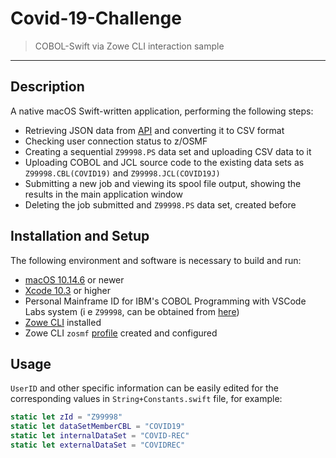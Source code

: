 # Covid-19-Challenge

> COBOL-Swift via Zowe CLI interaction sample

---

## Description

A native macOS Swift-written application, performing the following steps:

- Retrieving JSON data from <a href="https://covidtracking.com/api/v1/states/current.json" target="_blank">API</a> and converting it to CSV format
- Checking user connection status to z/OSMF
- Creating a sequential `Z99998.PS` data set and uploading CSV data to it
- Uploading COBOL and JCL source code to the existing data sets as `Z99998.CBL(COVID19)` and `Z99998.JCL(COVID19J)`
- Submitting a new job and viewing its spool file output, showing the results in the main application window
- Deleting the job submitted and `Z99998.PS` data set, created before

## Installation and Setup

The following environment and software is necessary to build and run:

- <a href="https://apps.apple.com/us/app/macos-catalina/id1466841314" target="_blank">macOS 10.14.6</a> or newer
- <a href="https://apps.apple.com/us/app/xcode/id497799835" target="_blank">Xcode 10.3</a> or higher
- Personal Mainframe ID for IBM's COBOL Programming with VSCode Labs system (i e `Z99998`, can be obtained from <a href="https://www-01.ibm.com/events/wwe/ast/mtm/cobolvscode.nsf/enrollall?openform" target="_blank">here</a>)
- <a href="https://github.com/zowe/zowe-cli" target="_blank">Zowe CLI</a> installed
- Zowe CLI `zosmf` <a href="https://github.com/zowe/zowe-cli#configure-zowe-cli" target="_blank">profile</a> created and configured

## Usage

`UserID` and other specific information can be easily edited for the corresponding values in `String+Constants.swift` file, for example:
```swift
static let zId = "Z99998"
static let dataSetMemberCBL = "COVID19"
static let internalDataSet = "COVID-REC"
static let externalDataSet = "COVIDREC"
```
